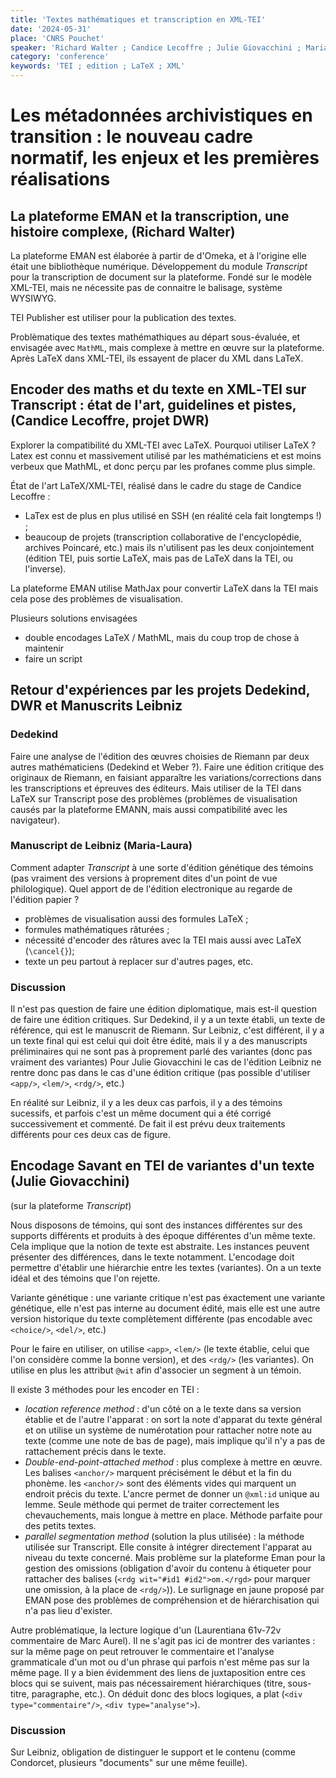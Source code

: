 ```yaml
---
title: 'Textes mathématiques et transcription en XML-TEI'
date: '2024-05-31'
place: 'CNRS Pouchet'
speaker: 'Richard Walter ; Candice Lecoffre ; Julie Giovacchini ; Maria-Laura ; David Rabouin ; Emmylou Haffner'
category: 'conference'
keywords: 'TEI ; edition ; LaTeX ; XML'
---
```


# Les métadonnées archivistiques en transition : le nouveau cadre normatif, les enjeux et les premières réalisations

## La plateforme EMAN et la transcription, une histoire complexe, (Richard Walter)
La plateforme EMAN est élaborée à partir de d'Omeka, et à l'origine elle était une bibliothèque numérique.
Développement du module *Transcript* pour la transcription de document sur la plateforme. Fondé sur le modèle XML-TEI, mais ne nécessite pas de connaitre le balisage, système WYSIWYG.

TEI Publisher est utiliser pour la publication des textes.

Problèmatique des textes mathémathiques au départ sous-évaluée, et envisagée avec `MathML`, mais complexe à mettre en œuvre  sur la plateforme. Après LaTeX dans XML-TEI, ils essayent de placer du XML dans LaTeX. 

## Encoder des maths et du texte en XML‐TEI sur Transcript : état de l'art, guidelines et pistes, (Candice Lecoffre, projet DWR)
Explorer la compatibilité du XML-TEI avec LaTeX. Pourquoi utiliser LaTeX ? Latex est connu et massivement utilisé par les mathématiciens et est moins verbeux que MathML, et donc perçu par les profanes comme plus simple.

État de l'art LaTeX/XML-TEI, réalisé dans le cadre du stage de Candice Lecoffre : 
  - LaTex est de plus en plus utilisé en SSH (en réalité cela fait longtemps !) ;
  - beaucoup de projets (transcription collaborative de l'encyclopédie, archives Poincaré, etc.) mais ils n'utilisent pas les deux conjointement (édition TEI, puis sortie LaTeX, mais pas de LaTeX dans la TEI, ou l'inverse).

La plateforme EMAN utilise MathJax pour convertir LaTeX dans la TEI mais cela pose des problèmes de visualisation.

Plusieurs solutions envisagées
- double encodages LaTeX / MathML, mais du coup trop de chose à maintenir
- faire un script 


## Retour d'expériences par les projets Dedekind, DWR et Manuscrits Leibniz
### Dedekind
Faire une analyse de l'édition des œuvres choisies de Riemann par deux autres mathématiciens (Dedekind et Weber ?). Faire une édition critique des originaux de Riemann, en faisiant apparaître les variations/corrections dans les transcriptions et épreuves des éditeurs. Mais utiliser de la TEI dans LaTeX sur Transcript pose des problèmes (problèmes de visualisation causés par la plateforme EMANN, mais aussi compatibilité avec les navigateur).

### Manuscript de Leibniz (Maria-Laura)
Comment adapter *Transcript* à une sorte d'édition génétique des témoins (pas vraiment des versions à proprement dites d'un point de vue philologique). Quel apport de de l'édition electronique au regarde de l'édition papier ? 

- problèmes de visualisation aussi des formules LaTeX ;
- formules mathématiques râturées ;
- nécessité d'encoder des râtures avec la TEI mais aussi avec LaTeX (`\cancel{}`);
- texte un peu partout à replacer sur d'autres pages, etc.

### Discussion
Il n'est pas question de faire une édition diplomatique, mais est-il question de faire une édition critiques. Sur Dedekind, il y a un texte établi, un texte de référence, qui est le manuscrit de Riemann. Sur Leibniz, c'est différent, il y a un texte final qui est celui qui doit être édité, mais il y a des manuscripts préliminaires qui ne sont pas à proprement parlé des variantes (donc pas vraiment des variantes) Pour Julie Giovacchini le cas de l'édition Leibniz ne rentre donc pas dans le cas d'une édition critique (pas possible d'utiliser `<app/>`, `<lem/>`, `<rdg/>`, etc.)

En réalité sur Leibniz, il y a les deux cas parfois, il y a des témoins sucessifs, et parfois c'est un même document qui a été corrigé successivement et commenté. De fait il est prévu deux traitements différents pour ces deux cas de figure.

## Encodage Savant en TEI de variantes d'un texte (Julie Giovacchini)
(sur la plateforme *Transcript*)

Nous disposons de témoins, qui sont des instances différentes sur des supports différents et produits à des époque différentes d'un même texte. Cela implique que la notion de texte est abstraite. Les instances peuvent présenter des différences, dans le texte notamment. 
L'encodage doit permettre d'établir une hiérarchie entre les textes (variantes). On a un texte idéal et des témoins que l'on rejette. 

Variante génétique : une variante critique n'est pas éxactement une variante génétique, elle n'est pas interne au document édité, mais elle est une autre version historique du texte complètement différente (pas encodable avec `<choice/>`, `<del/>`, etc.)

Pour le faire en utiliser, on utilise `<app>`, `<lem/>` (le texte établie, celui que l'on considère comme la bonne version), et des `<rdg/>` (les variantes).
On utilise en plus les attribut `@wit` afin d'associer un segment à un témoin.

Il existe 3 méthodes pour les encoder en TEI :
- *location reference method* : d'un côté on a le texte dans sa version établie et de l'autre l'apparat : on sort la note d'apparat du texte général et on utilise un système de numérotation pour rattacher notre note au texte (comme une note de bas de page), mais implique qu'il n'y a pas de rattachement précis dans le texte. 
- *Double-end-point-attached method* : plus complexe à mettre en œuvre. Les balises `<anchor/>` marquent précisément le début et la fin du phonème. les `<anchor/>` sont des éléments vides qui marquent un endroit précis du texte. L'ancre permet de donner un `@xml:id` unique au lemme. Seule méthode qui permet de traiter correctement les chevauchements, mais longue à mettre en place. Méthode parfaite pour des petits textes.
- *parallel segmentation method* (solution la plus utilisée) : la méthode utilisée sur Transcript. Elle consite à intégrer directement l'apparat au niveau du texte concerné. Mais problème sur la plateforme Eman pour la gestion des omissions (obligation d'avoir du contenu à étiqueter pour rattacher des balises (`<rdg wit="#id1 #id2">om.</rgd>` pour marquer une omission, à la place de `<rdg/>`)). Le surlignage en jaune proposé par EMAN pose des problèmes de compréhension et de hiérarchisation qui n'a pas lieu d'exister. 

Autre problématique, la lecture logique d'un (Laurentiana 61v-72v commentaire de Marc Aurel). Il ne s'agit pas ici de montrer des variantes : sur la même page on peut retrouver le commentaire et l'analyse grammaticale d'un mot ou d'un phrase qui parfois n'est même pas sur la même page. Il y a bien évidemment des liens de juxtaposition entre ces blocs qui se suivent, mais pas nécessairement hiérarchiques (titre, sous-titre, paragraphe, etc.). On déduit donc des blocs logiques, a plat (`<div type="commentaire"/>`, `<div type="analyse">`).



### Discussion 
Sur Leibniz, obligation de distinguer le support et le contenu (comme Condorcet, plusieurs "documents" sur une même feuille).